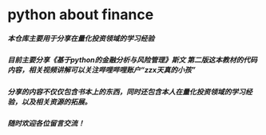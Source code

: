# python about finance
##### 本仓库主要用于分享在量化投资领域的学习经验
##### 目前主要分享《基于python的金融分析与风险管理》斯文 第二版这本教材的代码内容，相关视频讲解可以关注哔哩哔哩账户“zzx天真的小孩”
##### 分享的内容不仅仅包含书本上的东西，同时还包含本人在量化投资领域的学习经验，以及相关资源的拓展。
##### 随时欢迎各位留言交流！
